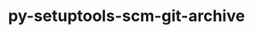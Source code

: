 ---
title: "py-setuptools-scm-git-archive"
layout: cache
categories: [package, v0.20.3]
meta: {"versions": ["1.4"], "compilers": ["gcc@=11.1.0"], "oss": ["ubuntu20.04"], "platforms": ["linux"], "targets": ["x86_64_v3"], "stacks": ["e4s", "root"], "num_specs": 1, "num_specs_by_stack": {"root": 1, "e4s": 1}}
spec_details: [{"hash": "hrsflbyhsqav5dqgwroa55gwavc5ihf6", "compiler": "gcc@=11.1.0", "versions": ["1.4"], "os": "ubuntu20.04", "platform": "linux", "target": "x86_64_v3", "variants": ["build_system=python_pip"], "stacks": ["root", "e4s"], "size": "-", "tarball": "https://binaries.spack.io/releases/v0.20.3/build_cache/linux-ubuntu20.04-x86_64_v3/gcc-11.1.0/py-setuptools-scm-git-archive-1.4/linux-ubuntu20.04-x86_64_v3-gcc-11.1.0-py-setuptools-scm-git-archive-1.4-hrsflbyhsqav5dqgwroa55gwavc5ihf6.spack"}]
---